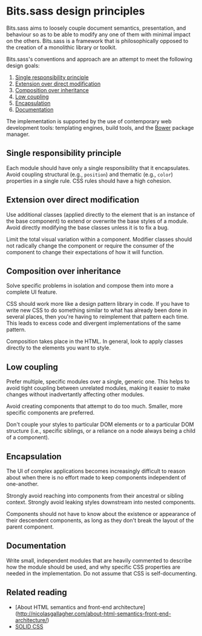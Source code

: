 # Bits.sass design principles

Bits.sass aims to loosely couple document semantics, presentation, and behaviour
so as to be able to modify any one of them with minimal impact on the others.
Bits.sass is a framework that is philosophically opposed to the creation of
a monolithic library or toolkit.

Bits.sass's conventions and approach are an attempt to meet the following design goals:

1. [Single responsibility principle](#single-responsibility-principle)
2. [Extension over direct modification](#extension)
3. [Composition over inheritance](#composition)
4. [Low coupling](#low-coupling)
5. [Encapsulation](#encapsulation)
6. [Documentation](#documentation)

The implementation is supported by the use of contemporary web development
tools: templating engines, build tools, and the [Bower](http://bower.io/)
package manager.


<a name="single-responsibility-principle"></a>
## Single responsibility principle

Each module should have only a single responsibility that it encapsulates.
Avoid coupling structural (e.g., `position`) and thematic (e.g., `color`)
properties in a single rule. CSS rules should have a high cohesion.


<a name="extension"></a>
## Extension over direct modification

Use additional classes (applied directly to the element that is an instance of
the base component) to extend or overwrite the base styles of a module. Avoid
directly modifying the base classes unless it is to fix a bug.

Limit the total visual variation within a component. Modifier classes should
not radically change the component or require the consumer of the component to
change their expectations of how it will function.


<a name="composition"></a>
## Composition over inheritance

Solve specific problems in isolation and compose them into more a complete UI
feature.

CSS should work more like a design pattern library in code. If you have to
write new CSS to do something similar to what has already been done in several
places, then you're having to reimplement that pattern each time. This leads to
excess code and divergent implementations of the same pattern.

Composition takes place in the HTML. In general, look to apply classes directly
to the elements you want to style.


<a name="coupling"></a>
## Low coupling

Prefer multiple, specific modules over a single, generic one. This helps to
avoid tight coupling between unrelated modules, making it easier to make
changes without inadvertantly affecting other modules.

Avoid creating components that attempt to do too much. Smaller, more specific
components are preferred.

Don't couple your styles to particular DOM elements or to a particular DOM
structure (i.e., specific siblings, or a reliance on a node always being a
child of a component).


<a name="encapsulation"></a>
## Encapsulation

The UI of complex applications becomes increasingly difficult to reason about
when there is no effort made to keep components independent of one-another.

Strongly avoid reaching into components from their ancestral or sibling
context. Strongly avoid leaking styles downstream into nested components.

Components should not have to know about the existence or appearance of their
descendent components, as long as they don't break the layout of the parent
component.


<a name="documentation"></a>
## Documentation

Write small, independent modules that are heavily commented to describe how the
module should be used, and why specific CSS properties are needed in the
implementation. Do not assume that CSS is self-documenting.


## Related reading

* [About HTML semantics and front-end architecture]
  (http://nicolasgallagher.com/about-html-semantics-front-end-architecture/)
* [SOLID CSS](http://blog.millermedeiros.com/solid-css/)

